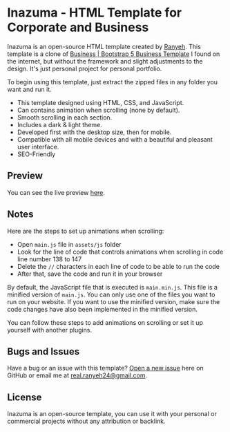 # Inazuma - HTML Template for Corporate and Business

Inazuma is an open-source HTML template created by [Ranyeh](https://www.github.com/ranyeh24). This template is a clone of [Business | Bootstrap 5 Business Template](https://demo.ayroui.com/templates/business-template/) I found on the internet, but without the framework and slight adjustments to the design. It's just personal project for personal portfolio. 

To begin using this template, just extract the zipped files in any folder you want and run it.

* This template designed using HTML, CSS, and JavaScript.
* Can contains animation when scrolling (none by default).
* Smooth scrolling in each section.
* Includes a dark & light theme.
* Developed first with the desktop size, then for mobile.
* Compatible with all mobile devices and with a beautiful and pleasant user interface.
* SEO-Friendly

## Preview

You can see the live preview [here](https://ranyeh24.github.io/inazuma/).

## Notes

Here are the steps to set up animations when scrolling:

* Open `main.js` file in `assets/js` folder
* Look for the line of code that controls animations when scrolling in code line number 138 to 147
* Delete the `//` characters in each line of code to be able to run the code
* After that, save the code and run it in your browser

By default, the JavaScript file that is executed is `main.min.js`. This file is a minified version of `main.js`. You can only use one of the files you want to run on your website. If you want to use the minified version, make sure the code changes have also been implemented in the minified version.

You can follow these steps to add animations on scrolling or set it up yourself with another plugins.

## Bugs and Issues

Have a bug or an issue with this template? [Open a new issue](https://github.com/ranyeh24/inazuma/issues) here on GitHub or email me at <real.ranyeh24@gmail.com>.

## License

Inazuma is an open-source template, you can use it with your personal or commercial projects without any attribution or backlink.
